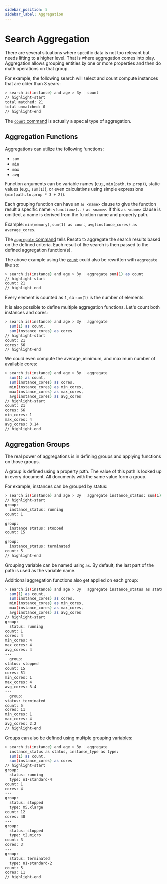 ```yaml
---
sidebar_position: 5
sidebar_label: Aggregation
---
```


# Search Aggregation

There are several situations where specific data is not too relevant but needs lifting to a higher level. That is where aggregation comes into play. Aggregation allows grouping entities by one or more properties and then do math operations on that group.

For example, the following search will select and count compute instances that are older than 3 years:

```bash
> search is(instance) and age > 3y | count
// highlight-start
total matched: 21
total unmatched: 0
// highlight-end
```

The [`count` command](../../reference/cli/count.md) is actually a special type of aggregation.

## Aggregation Functions

Aggregations can utilize the following functions:

- `sum`
- `min`
- `max`
- `avg`

Function arguments can be variable names (e.g., `min(path.to.prop)`), static values (e.g., `sum(1)`), or even calculations using simple expressions (`min(path.to.prop * 3 + 2)`).

Each grouping function can have an `as <name>` clause to give the function result a specific name: `<function>(..) as <name>`. If this `as <name>` clause is omitted, a name is derived from the function name and property path.

Example: `min(memory)`, `sum(1) as count`, `avg(instance_cores) as average_cores`.

The [`aggregate` command](../../reference/cli/aggregate.md) tells Resoto to aggregate the search results based on the defined criteria. Each result of the search is then passed to the defined aggregation function(s).

The above example using the [`count`](../../reference/cli/count.md) could also be rewritten with `aggregate` like so:

```bash
> search is(instance) and age > 3y | aggregate sum(1) as count
// highlight-start
count: 21
// highlight-end
```

Every element is counted as `1`, so `sum(1)` is the number of elements.

It is also possible to define multiple aggregation functions. Let's count both instances and cores:

```bash
> search is(instance) and age > 3y | aggregate
  sum(1) as count,
  sum(instance_cores) as cores
// highlight-start
count: 21
cores: 66
// highlight-end
```

We could even compute the average, minimum, and maximum number of available cores:

```bash
> search is(instance) and age > 3y | aggregate
  sum(1) as count,
  sum(instance_cores) as cores,
  min(instance_cores) as min_cores,
  max(instance_cores) as max_cores,
  avg(instance_cores) as avg_cores
// highlight-start
count: 21
cores: 66
min_cores: 1
max_cores: 4
avg_cores: 3.14
// highlight-end
```

## Aggregation Groups

The real power of aggregations is in defining groups and applying functions on those groups.

A group is defined using a property path. The value of this path is looked up in every document. All documents with the same value form a group.

For example, instances can be grouped by status:

```bash
> search is(instance) and age > 3y | aggregate instance_status: sum(1) as count
// highlight-start
group:
  instance_status: running
count: 1
---
group:
  instance_status: stopped
count: 15
---
group:
  instance_status: terminated
count: 5
// highlight-end
```

Grouping variable can be named using `as`. By default, the last part of the path is used as the variable name.

Additional aggregation functions also get applied on each group:

```bash
> search is(instance) and age > 3y | aggregate instance_status as status:
  sum(1) as count,
  sum(instance_cores) as cores,
  min(instance_cores) as min_cores,
  max(instance_cores) as max_cores,
  avg(instance_cores) as avg_cores
// highlight-start
group:
  status: running
count: 1
cores: 4
min_cores: 4
max_cores: 4
avg_cores: 4
---
  group:
status: stopped
count: 15
cores: 51
min_cores: 1
max_cores: 4
avg_cores: 3.4
---
  group:
status: terminated
count: 5
cores: 11
min_cores: 1
max_cores: 4
avg_cores: 2.2
// highlight-end
```

Groups can also be defined using multiple grouping variables:

```bash
> search is(instance) and age > 3y | aggregate
  instance_status as status, instance_type as type:
  sum(1) as count,
  sum(instance_cores) as cores
// highlight-start
group:
  status: running
  type: n1-standard-4
count: 1
cores: 4
---
group:
  status: stopped
  type: m5.xlarge
count: 12
cores: 48
---
group:
  status: stopped
  type: t2.micro
count: 3
cores: 3
---
group:
  status: terminated
  type: n1-standard-2
count: 5
cores: 11
// highlight-end
```

